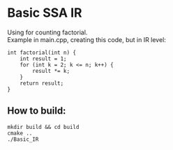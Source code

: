 # Basic SSA IR 

Using for counting factorial.  
Example in main.cpp, creating this code, but in IR level:
```
int factorial(int n) {
    int result = 1;
    for (int k = 2; k <= n; k++) {
        result *= k;
    }
    return result;
}
```

## How to build:
```
mkdir build && cd build
cmake ..
./Basic_IR
```